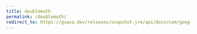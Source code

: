 ```yaml
---
title: doublemath
permalink: /doublemath/
redirect_to: https://guava.dev/releases/snapshot-jre/api/docs/com/google/common/math/DoubleMath.html
---
```

